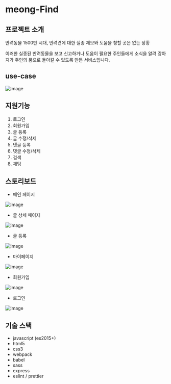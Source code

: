 # meong-Find

## 프로젝트 소개

반려동물 1500만 시대, 반려견에 대한 실종 제보와 도움을 청할 곳은 없는 상황

이러한 실종된 반려동물을 보고 신고하거나 도움이 필요한 주인들에게 소식을 알려 강아지가 주인의 품으로 돌아갈 수 있도록 만든 서비스입니다.

## use-case

![image](https://user-images.githubusercontent.com/53730691/148711070-705da73e-3e07-440b-ab2e-13a28c69114a.png)

## 지원기능

1. 로그인
2. 회원가입
3. 글 등록
4. 글 수정/삭제
5. 댓글 등록
6. 댓글 수정/삭제
7. 검색
8. 채팅

## 스토리보드

- 메인 페이지

![image](https://user-images.githubusercontent.com/53730691/148711206-e4126cc8-b222-4a55-b1b1-6725f6cde0c9.png)

- 글 상세 페이지

![image](https://user-images.githubusercontent.com/53730691/148711265-21816478-57a6-4309-97c1-93216f3636ed.png)

- 글 등록

![image](https://user-images.githubusercontent.com/53730691/148711177-49fb4c35-2746-4dd9-b187-06c9d2f429c3.png)

- 마이페이지

![image](https://user-images.githubusercontent.com/53730691/148711250-33b8551f-e12f-46f7-9a0a-661aad1e2dd7.png)

- 회원가입

![image](https://user-images.githubusercontent.com/53730691/148711328-228a926d-5764-4d2a-a8c6-6fd9ed00509b.png)

- 로그인

![image](https://user-images.githubusercontent.com/53730691/148711370-1db5ed23-e14a-4918-9fc9-a46569e78890.png)

## 기술 스택

- javascript (es2015+)
- html5
- css3
- webpack
- babel
- sass
- express
- eslint / prettier
